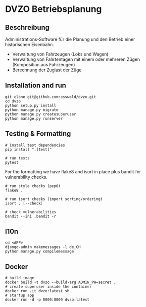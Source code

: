 # DVZO Betriebsplanung

## Beschreibung

Administrations-Software für die Planung und den Betrieb einer historischen Eisenbahn.
* Verwaltung von Fahrzeugen (Loks und Wagen)
* Verwaltung von Fahrtentagen mit einem oder mehreren Zügen (Komposition aus Fahrzeugen)
* Berechnung der Zuglast der Züge

## Installation and run

```
git clone git@github.com:osswald/dvzo.git
cd dvzo
python setup.py install
python manage.py migrate
python manage.py createsuperuser
python manage.py runserver
```

## Testing & Formatting

```
# install test dependencies
pip install ".[test]"

# run tests
pytest
```

For the formatting we have flake8 and isort in place plus bandit for
vulnerability checks.

```
# run style checks (pep8)
flake8 .

# run isort checks (import sorting/ordering)
isort . [--check]

# check vulnerabilities
bandit --ini .bandit -r
```

## l10n

```
cd <APP>
django-admin makemessages -l de_CH
python manage.py compilemessage
```

## Docker

```
# build image
docker build -t dvzo --build-arg ADMIN_PW=secret .
# create superuser inside the container
docker run -it dvzo:latest sh
# startup app
docker run -d -p 8000:8000 dvzo:latest
```
